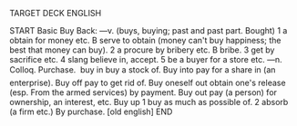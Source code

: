 TARGET DECK
ENGLISH

START
Basic
Buy
Back: —v. (buys, buying; past and past part. Bought) 1 a obtain for money etc. B serve to obtain (money can't buy happiness; the best that money can buy). 2 a procure by bribery etc. B bribe. 3 get by sacrifice etc. 4 slang believe in, accept. 5 be a buyer for a store etc. —n. Colloq. Purchase.  buy in buy a stock of. Buy into pay for a share in (an enterprise). Buy off pay to get rid of. Buy oneself out obtain one's release (esp. From the armed services) by payment. Buy out pay (a person) for ownership, an interest, etc. Buy up 1 buy as much as possible of. 2 absorb (a firm etc.) By purchase. [old english]
END
